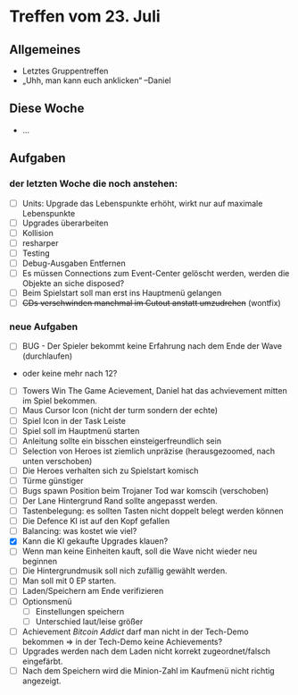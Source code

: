 # Treffen vom 23. Juli

## Allgemeines

* Letztes Gruppentreffen
* „Uhh, man kann euch anklicken“ –Daniel

## Diese Woche

* …

## Aufgaben
### der letzten Woche die noch anstehen:
+ [ ] Units: Upgrade das Lebenspunkte erhöht, wirkt nur auf maximale Lebenspunkte
+ [ ] Upgrades überarbeiten
+ [ ] Kollision
+ [ ] resharper
+ [ ] Testing
+ [ ] Debug-Ausgaben Entfernen
+ [ ] Es müssen Connections zum Event-Center gelöscht werden, werden die Objekte an siche disposed?
+ [ ] Beim Spielstart soll man erst ins Hauptmenü gelangen
+ [ ] ~~CDs verschwinden manchmal im Cutout anstatt umzudrehen~~ (wontfix)

### neue Aufgaben
+ [ ] BUG - Der Spieler bekommt keine Erfahrung nach dem Ende der Wave (durchlaufen)
 * oder keine mehr nach 12?
+ [ ] Towers Win The Game Acievement, Daniel hat das achvievement mitten im Spiel bekommen.
+ [ ] Maus Cursor Icon (nicht der turm sondern der echte)
+ [ ] Spiel Icon in der Task Leiste
+ [ ] Spiel soll im Hauptmenü starten
+ [ ] Anleitung sollte ein bisschen einsteigerfreundlich sein
+ [ ] Selection von Heroes ist ziemlich unpräzise (herausgezoomed, nach unten verschoben)
+ [ ] Die Heroes verhalten sich zu Spielstart komisch
+ [ ] Türme günstiger
+ [ ] Bugs spawn Position beim Trojaner Tod war komscih (verschoben)
+ [ ] Der Lane Hintergrund Rand sollte angepasst werden.
+ [ ] Tastenbelegung: es sollten Tasten nicht doppelt belegt werden können
+ [ ] Die Defence KI ist auf den Kopf gefallen
+ [ ] Balancing: was kostet wie viel?
+ [x] Kann die KI gekaufte Upgrades klauen?
+ [ ] Wenn man keine Einheiten kauft, soll die Wave nicht wieder neu beginnen
+ [ ] Die Hintergrundmusik soll nich zufällig gewählt werden.
+ [ ] Man soll mit 0 EP starten.
+ [ ] Laden/Speichern am Ende verifizieren
+ [ ] Optionsmenü
    + [ ] Einstellungen speichern
    + [ ] Unterschied laut/leise größer
+ [ ] Achievement *Bitcoin Addict* darf man nicht in der Tech-Demo bekommen => in der Tech-Demo keine Achievements?
+ [ ] Upgrades werden nach dem Laden nicht korrekt zugeordnet/falsch eingefärbt.
+ [ ] Nach dem Speichern wird die Minion-Zahl im Kaufmenü nicht richtig angezeigt.